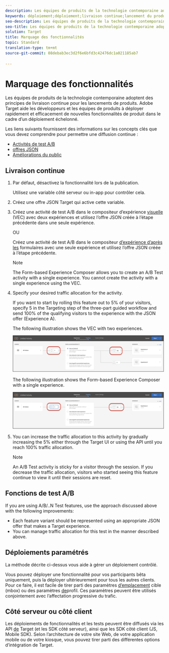 ```yaml
---
description: Les équipes de produits de la technologie contemporaine adoptent des principes de livraison continue pour les lancements de produits. Target aide les développeurs et les équipes de produits à déployer rapidement et efficacement de nouvelles fonctionnalités de produit.
keywords: déploiement;déploiement;livraison continue;lancement du produit;déploiement progressif
seo-description: Les équipes de produits de la technologie contemporaine adoptent des principes de livraison continue pour les lancements de produits. Adobe Target aide les développeurs et les équipes de produits à déployer rapidement et efficacement de nouvelles fonctionnalités de produit dans le cadre d’un déploiement échelonné.
seo-title: Les équipes de produits de la technologie contemporaine adoptent des principes de livraison continue pour les lancements de produits. Adobe Target aide les développeurs et les équipes de produits à déployer rapidement et efficacement de nouvelles fonctionnalités de produit.
solution: Target
title: Marquage des fonctionnalités
topic: Standard
translation-type: tm+mt
source-git-commit: 08debab3ec3d2f6e6bfd3c42476dc1a021185ab7

---
```



# Marquage des fonctionnalités

Les équipes de produits de la technologie contemporaine adoptent des principes de livraison continue pour les lancements de produits. Adobe Target aide les développeurs et les équipes de produits à déployer rapidement et efficacement de nouvelles fonctionnalités de produit dans le cadre d’un déploiement échelonné.

Les liens suivants fournissent des informations sur les concepts clés que vous devez comprendre pour permettre une diffusion continue :

* [Activités de test A/B](/help/c-activities/t-test-ab/test-ab.md)
* [offres JSON](/help/c-experiences/c-manage-content/create-json-offer.md)
* [Améliorations du public](/help/c-target/c-audiences/creating-a-profile-attribute-comparison-audience.md)

## Livraison continue

1. Par défaut, désactivez la fonctionnalité lors de la publication.

   Utilisez une variable côté serveur ou in-app pour contrôler cela.

1. Créez une offre JSON Target qui active cette variable.

1. Créez une activité de test A/B dans le compositeur d’expérience [visuelle](/help/c-experiences/c-visual-experience-composer/visual-experience-composer.md) (VEC) avec deux expériences et utilisez l’offre JSON créée à l’étape précédente dans une seule expérience.

   OU

   Créez une activité de test A/B dans le compositeur [d’expérience d’après les](/help/c-experiences/form-experience-composer.md) formulaires avec une seule expérience et utilisez l’offre JSON créée à l’étape précédente.

   >[!NOTE]
   >
   >The Form-based Experience Composer allows you to create an A/B Test activity with a single experience. You cannot create the activity with a single experience using the VEC.

1. Specify your desired traffic allocation for the activity.

   If you want to start by rolling this feature out to 5% of your visitors, specify 5 in the Targeting step of the three-part guided workflow and send 100% of the qualifying visitors to the experience with the JSON offer (Experience A).

   The following illustration shows the VEC with two experiences.

   ![Traffic allocation for feature flagging in the VEC](/help/c-implementing-target/c-api-and-sdk-overview/assets/feature-flagging.png)

   The following illustration shows the Form-based Experience Composer with a single experience.

   ![Traffic allocation for feature flagging in the Form-based Experience Composer](/help/c-implementing-target/c-api-and-sdk-overview/assets/feature-flagging-form.png)

1. You can increase the traffic allocation to this activity by gradually increasing the 5% either through the Target UI or using the API until you reach 100% traffic allocation.

   >[!NOTE]
   >
   >An A/B Test activity is sticky for a visitor through the session. If you decrease the traffic allocation, visitors who started seeing this feature continue to view it until their sessions are reset.

## Fonctions de test A/B

If you are using A/B/..N Test features, use the approach discussed above with the following improvements:

* Each feature variant should be represented using an appropriate JSON offer that makes a Target experience.
* You can manage traffic allocation for this test in the manner described above.

## Déploiements paramétrés

La méthode décrite ci-dessus vous aide à gérer un déploiement contrôlé.

Vous pouvez déployer une fonctionnalité pour vos participants bêta uniquement, puis la déployer ultérieurement pour tous les autres clients. Pour ce faire, il est facile de tirer parti des paramètres [d’emplacement](/help/c-target/c-audiences/c-target-rules/custom-parameters.md) cible (mbox) ou des paramètres [de](/help/c-target/c-audiences/c-target-rules/visitor-profile.md)profil. Ces paramètres peuvent être utilisés conjointement avec l’affectation progressive du trafic.

## Côté serveur ou côté client

Les déploiements de fonctionnalités et les tests peuvent être diffusés via les API [de](/help/c-implementing-target/c-api-and-sdk-overview/api-and-sdk-overview.md) Target (et les SDK côté serveur), ainsi que les SDK côté client (JS, Mobile SDK). Selon l’architecture de votre site Web, de votre application mobile ou de votre kiosque, vous pouvez tirer parti des différentes options d’intégration de Target.
